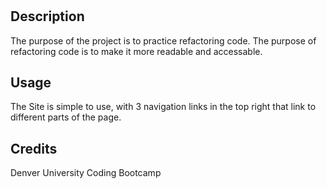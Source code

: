 # <Your-Project-Title>
## Description
The purpose of the project is to practice refactoring code. The purpose of refactoring code is to make it more readable and accessable. 
## Usage
The Site is simple to use, with 3 navigation links in the top right that link to different parts of the page.
## Credits
Denver University Coding Bootcamp
